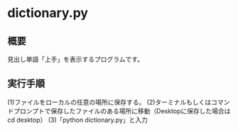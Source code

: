 # dictionary.py

## 概要

見出し単語「上手」を表示するプログラムです。

## 実行手順

(1)ファイルをローカルの任意の場所に保存する。
(2)ターミナルもしくはコマンドプロンプトで保存したファイルのある場所に移動（Desktopに保存した場合はcd desktop）
(3)「python dictionary.py」と入力